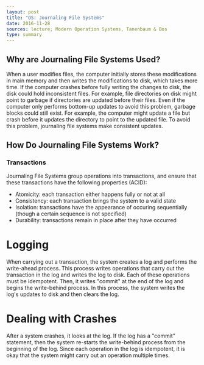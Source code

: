 ```yaml
---
layout: post
title: "OS: Journaling File Systems"
date: 2016-11-28
sources: lecture; Modern Operation Systems, Tanenbaum & Bos
type: summary
---
```


## Why are Journaling File Systems Used?
When a user modifies files, the computer initially stores these modifications in main memory and then writes the modifications to disk, which takes more time. If the computer crashes before fully writing the changes to disk, the disk could hold inconsistent files. For example, file directories on disk might point to garbage if directories are updated before their files. Even if the computer only performs bottom-up updates to avoid this problem, garbage blocks could still exist. For example, the computer might update a file but crash before it updates the directory to point to the updated file. To avoid this problem, journaling file systems make consistent updates.

## How Do Journaling File Systems Work?

### Transactions
Journaling File Systems group operations into transactions, and ensure that these transactions have the following properties (ACID):
* Atomicity: each transaction either happens fully or not at all
* Consistency: each transaction brings the system to a valid state
* Isolation: transactions have the appearance of occuring sequentially (though a certain sequence is not specified)
* Durability: transactions remain in place after they have occurred

# Logging
When carrying out a transaction, the system creates a log and performs the write-ahead process. This process writes operations that carry out the transaction in the log and writes the log to disk. Each of these operations must be idempotent. Then, it writes "commit" at the end of the log and begins the write-behind process. In this process, the system writes the log's updates to disk and then clears the log.

# Dealing with Crashes
After a system crashes, it looks at the log. If the log has a "commit" statement, then the system re-starts the write-behind process from the beginning of the log. Since each operation in the log is idempotent, it is okay that the system might carry out an operation multiple times.
